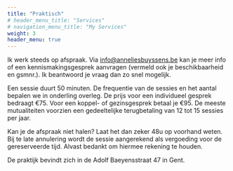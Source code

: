 ```yaml
---
title: "Praktisch"
# header_menu_title: "Services"
# navigation_menu_title: "My Services"
weight: 3
header_menu: true
---
```


Ik werk steeds op afspraak. Via [info@anneliesbuyssens.be](mailto:info@anneliesbuyssens.be) kan je meer info of een kennismakingsgesprek aanvragen (vermeld ook je beschikbaarheid en gsmnr.). Ik beantwoord je vraag dan zo snel mogelijk.

Een sessie duurt 50 minuten. De frequentie van de sessies en het aantal bepalen we in onderling overleg. De prijs voor een individueel gesprek bedraagt €75. Voor een koppel- of gezinsgesprek betaal je €95. De meeste mutualiteiten voorzien een gedeeltelijke terugbetaling van 12 tot 15 sessies per jaar.

Kan je de afspraak niet halen? Laat het dan zeker 48u op voorhand weten. Bij te late annulering wordt de sessie aangerekend als vergoeding voor de gereserveerde tijd. Alvast bedankt om hiermee rekening te houden.

De praktijk bevindt zich in de Adolf Baeyensstraat 47 in Gent.
